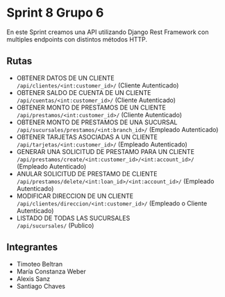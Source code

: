 # Sprint 8 Grupo 6
En este Sprint creamos una API utilizando Django Rest Framework con multiples endpoints con distintos métodos HTTP.

## Rutas
- OBTENER DATOS DE UN CLIENTE  
  `/api/clientes/<int:customer_id>/` (Cliente Autenticado)
- OBTENER SALDO DE CUENTA DE UN CLIENTE  
  `/api/cuentas/<int:customer_id>/` (Cliente Autenticado)
- OBTENER MONTO DE PRESTAMOS DE UN CLIENTE  
  `/api/prestamos/<int:customer_id>/` (Cliente Autenticado)
- OBTENER MONTO DE PRESTAMOS DE UNA SUCURSAL  
  `/api/sucursales/prestamos/<int:branch_id>/` (Empleado Autenticado)
- OBTENER TARJETAS ASOCIADAS A UN CLIENTE  
  `/api/tarjetas/<int:customer_id>/` (Empleado Autenticado)
- GENERAR UNA SOLICITUD DE PRESTAMO PARA UN CLIENTE  
  `/api/prestamos/create/<int:customer_id>/<int:account_id>/` (Empleado Autenticado)
- ANULAR SOLICITUD DE PRESTAMO DE CLIENTE  
  `/api/prestamos/delete/<int:loan_id>/<int:account_id>/` (Empleado Autenticado)
- MODIFICAR DIRECCION DE UN CLIENTE  
  `/api/clientes/direccion/<int:customer_id>/` (Empleado o Cliente Autenticado)
- LISTADO DE TODAS LAS SUCURSALES  
  `/api/sucursales/` (Publico)

## Integrantes
- Timoteo Beltran
- María Constanza Weber
- Alexis Sanz
- Santiago Chaves

